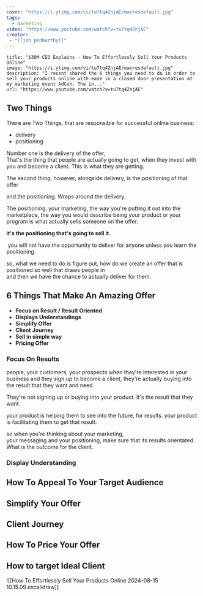 ```yaml
---
cover: "https://i.ytimg.com/vi/tu7tq4ZnjAE/maxresdefault.jpg"
tags:
  - marketing
video: "https://www.youtube.com/watch?v=tu7tq4ZnjAE"
creator:
 - "[[jon penberthy]]"
---
```


```embed
title: "$30M CEO Explains - How To Effortlessly Sell Your Products Online"
image: "https://i.ytimg.com/vi/tu7tq4ZnjAE/maxresdefault.jpg"
description: "I recent shared the 6 things you need to do in order to sell your products online with ease in a closed door presentation at my marketing event AdCon. The in..."
url: "https://www.youtube.com/watch?v=tu7tq4ZnjAE"
```


## Two Things

There are Two Things, that are responsible for successful online business:
- delivery
- positioning

Number one is the delivery of the offer,\
That's the thing that people are actually going to get, when they invest with you and become a client. This is what they are getting.

The second thing, however, alongside delivery, is the positioning of that offer

and the positioning. Wraps around the delivery.

The positioning, your marketing, the way you're putting it out into the marketplace, the way you would describe being your product or your program is what actually sells someone on the offer.

**it's the positioning that's going to sell it.**

 you will not have the opportunity to deliver for anyone unless you learn the positioning.

so, what we need to do is figure out, how do we create an offer that is positioned so well that draws people in\
and then we have the chance to actually deliver for them.

## 6 Things That Make An Amazing Offer

- **Focus on Result / Result Oriented**
- **Displays Understandings**
- **Simplify Offer**
- **Client Journey**
- **Sell in simple way**
- **Pricing Offer**

### Focus On Results

people, your customers, your prospects when they're interested in your business and they sign up to become a client, they're actually buying into the result that they want and need.


They're not signing up or buying into your product. It's the result that they want.

your product is helping them to see into the future, for results. your product is facilitating them to get that result.

so when you're thinking about your marketing,\
your messaging and your positioning, make sure that its results orientated. What is the outcome for the client.

### Display Understanding



## How To Appeal To Your Target Audience


## Simplify Your Offer


## Client Journey



## How To Price Your Offer



## How to target Ideal Client


![[How To Effortlessly Sell Your Products Online 2024-08-15 10.15.09.excalidraw]] 